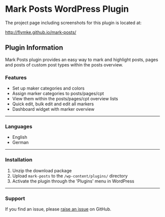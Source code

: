 # Mark Posts WordPress Plugin

The project page including screenshots for this plugin is located at:

http://flymke.github.io/mark-posts/

## Plugin Information

Mark Posts plugin provides an easy way to mark and highlight posts, pages and posts of custom post types within the posts overview.

### Features

* Set up maker categories and colors
* Assign marker categories to posts/pages/cpt
* View them within the posts/pages/cpt overview lists
* Quick edit, bulk edit and edit all markers
* Dashboard widget with marker overview

***

### Languages

* English
* German

***

### Installation

1. Unzip the download package
2. Upload `mark-posts` to the `/wp-content/plugins/` directory
3. Activate the plugin through the 'Plugins' menu in WordPress

***

### Support

If you find an issue, please [raise an issue](https://github.com/flymke/mark-posts/issues/new) on GitHub.